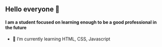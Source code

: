 ## Hello everyone 👋

#### I am a student focused on learning enough to be a good professional in the future

- 🌱 I’m currently learning HTML, CSS, Javascript
